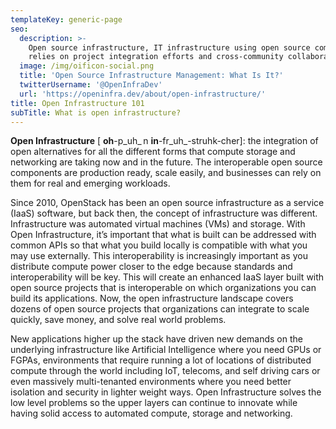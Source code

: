 ```yaml
---
templateKey: generic-page
seo:
  description: >-
    Open source infrastructure, IT infrastructure using open source components,
    relies on project integration efforts and cross-community collaboration. 
  image: /img/oificon-social.png
  title: 'Open Source Infrastructure Management: What Is It?'
  twitterUsername: '@OpenInfraDev'
  url: 'https://openinfra.dev/about/open-infrastructure/'
title: Open Infrastructure 101
subTitle: What is open infrastructure?
---
```

**Open Infrastructure** [ **oh**-p_uh_ n **in**-fr_uh_-struhk-cher]: the integration of open alternatives for all the different forms that compute storage and networking are taking now and in the future. The interoperable open source components are production ready, scale easily, and businesses can rely on them for real and emerging workloads. 

Since 2010, OpenStack has been an open source infrastructure as a service (IaaS) software, but back then, the concept of infrastructure was different. Infrastructure was automated virtual machines (VMs) and storage. With Open Infrastructure, it’s important that what is built can be addressed with common APIs so that what you build locally is compatible with what you may use externally. This interoperability is increasingly important as you distribute compute power closer to the edge because standards and interoperability will be key. This will create an enhanced IaaS layer built with open source projects that is interoperable on which organizations you can build its applications. Now, the open infrastructure landscape covers dozens of open source projects that organizations can integrate to scale quickly, save money, and solve real world problems. 

New applications higher up the stack have driven new demands on the underlying infrastructure like Artificial Intelligence where you need GPUs or FGPAs, environments that require running a lot of locations of distributed compute through the world including IoT, telecoms, and self driving cars or even massively multi-tenanted environments where you need better isolation and security in lighter weight ways. Open Infrastructure solves the low level problems so the upper layers can continue to innovate while having solid access to automated compute, storage and networking.

